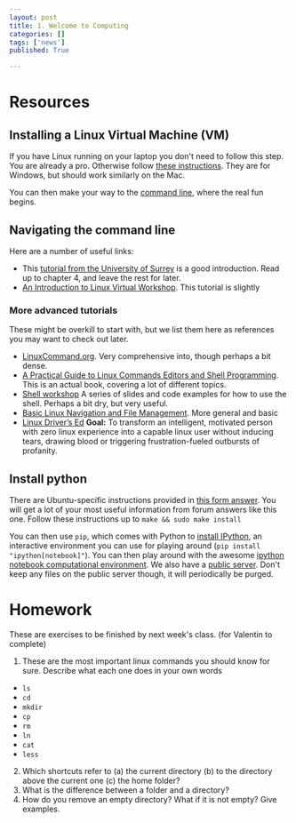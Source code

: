 ```yaml
---
layout: post
title: 1. Welcome to Computing
categories: []
tags: ['news']
published: True

---
```


# Resources

## Installing a Linux Virtual Machine (VM)

If you have Linux running on your laptop you don't need to follow this step. You are already a pro. Otherwise follow [these instructions](http://www.wikihow.com/Install-Ubuntu-on-VirtualBox). They are for Windows, but should work similarly on the Mac.

You can then make your way to the [command line](https://help.ubuntu.com/community/UsingTheTerminal), where the real fun begins.

## Navigating the command line

Here are a number of useful links:
- This [tutorial from the University of Surrey](http://www.ee.surrey.ac.uk/Teaching/Unix/) is a good introduction. Read up to chapter 4, and leave the rest for later.
- [An Introduction to Linux Virtual Workshop](https://cvw.cac.cornell.edu/Linux/default). This tutorial is slightly

### More advanced tutorials
These might be overkill to start with, but we list them here as references you may want to check out later.
- [LinuxCommand.org](http://linuxcommand.org/lc3_learning_the_shell.php). Very comprehensive into, though perhaps a bit dense.
- [A Practical Guide to Linux Commands Editors and Shell Programming](http://www.aem.umn.edu/~aem3100/spring2013/Prentice_Hall_A_Practical_Guide_to_Linux_Commands_Editors_and_Shell_Programming_2nd.pdf
). This is an actual book, covering a lot of different topics.
- [Shell workshop](http://www.pehjota.net/guides/shell-workshop/) A series of slides and code examples for how to use the shell. Perhaps a bit dry, but very useful.
- [Basic Linux Navigation and File Management](https://www.digitalocean.com/community/tutorials/basic-linux-navigation-and-file-management). More general and basic
- [Linux Driver’s Ed](http://www.physics.smu.edu/coan/linux/index.html) **Goal:** To transform an intelligent, motivated person with zero linux experience into a capable linux user without inducing tears, drawing blood or triggering frustration-fueled outbursts of profanity.

## Install python

There are Ubuntu-specific instructions provided in [this form answer](http://askubuntu.com/questions/244544/how-do-i-install-python-3-3). You will get a lot of your most useful information from forum answers like this one. Follow these instructions up to ```make && sudo make install```

You can then use ```pip```, which comes with Python to [install IPython](http://ipython.org/install.html), an interactive environment you can use for playing around (```pip install "ipython[notebook]"```). You can then play around with the awesome [ipython notebook computational environment](http://ipython.org/notebook.html). We also have a [public server](http://ipython.oist.jp:8888). Don't keep any files on the public server though, it will periodically be purged.

# Homework

These are exercises to be finished by next week's class. (for Valentin to complete)

1. These are the most important linux commands you should know for sure. Describe what each one does in your own words
  - ```ls```
  - ```cd```
  - ```mkdir```
  - ```cp```
  - ```rm```
  - ```ln```
  - ```cat```
  - ```less```
2. Which shortcuts refer to (a) the current directory (b) to the directory above the current one (c) the home folder?
3. What is the difference between a folder and a directory?
4. How do you remove an empty directory? What if it is not empty? Give examples.
